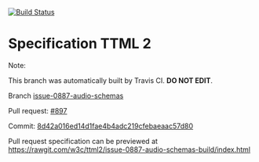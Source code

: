 [![Build Status](https://travis-ci.org/w3c/ttml2.svg?branch=issue-0887-audio-schemas)](https://travis-ci.org/w3c/ttml2)


# Specification TTML 2


Note:


This branch was automatically built by Travis CI. <b>DO NOT EDIT</b>.


 Branch [issue-0887-audio-schemas](https://github.com/w3c/ttml2/tree/issue-0887-audio-schemas)


 Pull request: [#897](https://github.com/w3c/ttml2/pull/897)


 Commit: [8d42a016ed14d1fae4b4adc219cfebaeaac57d80](https://github.com/w3c/ttml2/commit/8d42a016ed14d1fae4b4adc219cfebaeaac57d80)

Pull request specification can be previewed at https://rawgit.com/w3c/ttml2/issue-0887-audio-schemas-build/index.html



